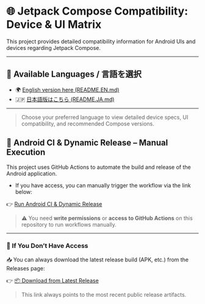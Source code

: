 # 🌐 Jetpack Compose Compatibility: Device & UI Matrix

This project provides detailed compatibility information for Android UIs and devices regarding Jetpack Compose.

---

## 📘 Available Languages / 言語を選択

- 🌍 [English version here (README.EN.md)](./README.EN.md)
- 🇯🇵 [日本語版はこちら (README.JA.md)](./README.JA.md)

---

> Choose your preferred language to view detailed device specs, UI compatibility, and recommended Compose versions.


## 🚀 Android CI & Dynamic Release – Manual Execution

This project uses GitHub Actions to automate the build and release of the Android application.

- If you have access, you can manually trigger the workflow via the link below:

👉 [Run Android CI & Dynamic Release](../../actions/workflows/android-ci-release.yml)

> ⚠️ You need **write permissions** or **access to GitHub Actions** on this repository to run workflows manually.

---

### 🔄 If You Don’t Have Access

📥 You can always download the latest release build (APK, etc.) from the Releases page:

👉 [📦 Download from Latest Release](../../releases/latest)

> This link always points to the most recent public release artifacts.
